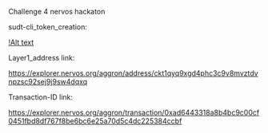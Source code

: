 Challenge 4 nervos hackaton 

sudt-cli_token_creation:

[!Alt text](https://github.com/BCvsv/gitcoin-nervos/blob/main/Nervos%204/sudt-cli_token_creation.PNG?raw=true)

Layer1_address link:

https://explorer.nervos.org/aggron/address/ckt1qyq9xgd4phc3c9v8mvztdvnpzsc92sej9j9sw4dqxq

Transaction-ID link:

https://explorer.nervos.org/aggron/transaction/0xad6443318a8b4bc9c00cf0451fbd8df767f8be6bc6e25a70d5c4dc225384ccbf


